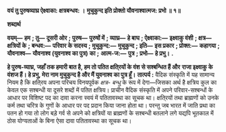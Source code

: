**वयं तु पुरुषव्याघ्र ऐक्ष्वाका: क्षत्रबन्धव: ।** **मुचुकुन्द इति प्रोक्तो यौवनाश्वात्मज: प्रभो ॥ १॥** 

**शब्दार्थ** 

**वयम्—** **हम** **; तु—** **दूसरी ओर** **; पुरुष—** **पुरुषों में** **; व्याघ्र—** **हे बाघ** **; ऐक्ष्वाका:—** **इक्ष्वाकु वंशी** **; क्षत्र—** **क्षत्रियों के** **; बन्धव:—** **परिवार के सदस्य** **; मुचुकुन्द:—** **मुचुकुन्द** **; इति—** **इस प्रकार** **; प्रोक्त:—** **कहागया** **; यौवनाश्व—** **यौवनाश्व (युवनाश्व का पुत्र) का** **;** **आत्म-ज:—** **पुत्र** **; प्रभो—** **हे प्रभु।** **.** 

**हे पुरुष-व्याघ्र, जहाँ तक हमारी बात है, हम तो पतित क्षति्रयों के वंश से सश्बन्धित हैं और** **राजा इक्ष्वाकु के वंशज हैं। हे प्रभु, मेरा नाम मुचुकुन्द है और मैं युवनाश्व का पुत्र हूँ।** **तात्पर्य :** वैदिक संस्कृति में यह सामान्य नियम है कि क्षति्रय अपना परिचय विनयपूर्वक *क्षत्र-* *बन्धु* के रूप में देगा—जिसका अर्थ है क्षत्रिय कुल का केवल एक सश्बन्धी या दूसरे शब्दों में पतित क्षत्रिय। प्राचीन वैदिक संस्कृति में अपने परिवार-सश्बन्धों के आधार पर विशिष्ट पद का दावा करना स्वयं में पतितावस्था का सूचक था। क्षति्रयों तथा ब्राह्मणों को उनके कर्म तथा चरित्र के गुणों के आधार पर पद प्रदान किया जाना होता था। परन्तु जब भारत में जाति प्रथा का पतन हो गया तो लोग बड़े गर्व से अपने को क्षत्रियों या ब्राह्मणों के सश्बन्धी बतलाने लगे यद्यपि भूतकाल में ठोस योग्यताओं के बिना ऐसा दावा पतितावस्था का सूचक था।  